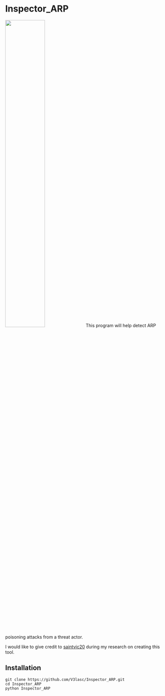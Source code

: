 # Inspector_ARP
<img src='https://vignette.wikia.nocookie.net/mrrobot/images/1/1b/Dom_DiPierro.jpg/revision/latest?cb=20160715155239' width='50%'>
This program will help detect ARP poisoning attacks from a threat actor.

I would like to give credit to [saintvic20](https://github.com/saintvic20/ARP-SPOOF-DETECTOR) during my research on creating this tool.

## Installation
```
git clone https://github.com/V3lasc/Inspector_ARP.git
cd Inspector_ARP
python Inspector_ARP
```
